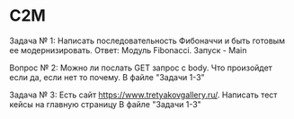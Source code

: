 # C2M
Задача № 1: Написать последовательность Фибоначчи и быть готовым ее модернизировать.
Ответ: Модуль Fibonacci.
Запуск - Main

Вопрос № 2: Можно ли послать GET запрос с body. Что произойдет если да, если нет то почему. 
В файле "Задачи 1-3"

Задача № 3: Есть сайт https://www.tretyakovgallery.ru/. Написать тест кейсы на главную страницу 
В файле "Задачи 1-3"
